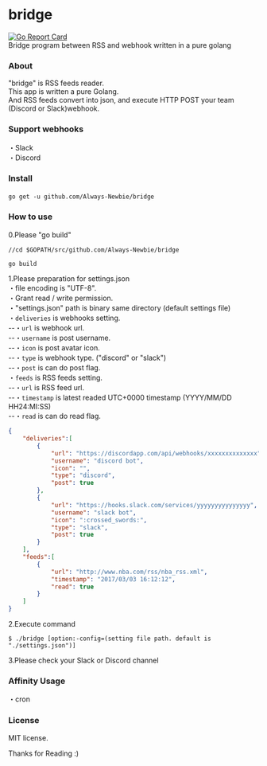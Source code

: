 # bridge
[![Go Report Card](https://goreportcard.com/badge/github.com/Always-Newbie/bridge)](https://goreportcard.com/report/github.com/Always-Newbie/bridge)  
Bridge program between RSS and webhook written in a pure golang

### About

"bridge" is RSS feeds reader.  
This app is written a pure Golang.    
And RSS feeds convert into json, and execute HTTP POST your team (Discord or Slack)webhook.

### Support webhooks

・Slack  
・Discord

### Install  

```
go get -u github.com/Always-Newbie/bridge　　
```

### How to use
0.Please "go build"　　

```
//cd $GOPATH/src/github.com/Always-Newbie/bridge

go build
```

1.Please preparation for settings.json  
・file encoding is "UTF-8".  
・Grant read / write permission.  
・"settings.json" path is binary same directory (default settings file)  
・`deliveries` is webhooks setting.  
  --・`url` is webhook url.  
  --・`username` is post username.  
  --・`icon` is post avatar icon.  
  --・`type` is webhook type. ("discord" or "slack")  
  --・`post` is can do post flag.  
  ・`feeds` is RSS feeds setting.  
  --・`url` is RSS feed url.  
  --・`timestamp` is latest readed UTC+0000 timestamp (YYYY/MM/DD HH24:MI:SS)  
  --・`read` is can do read flag.

```json
{
    "deliveries":[
        {
            "url": "https://discordapp.com/api/webhooks/xxxxxxxxxxxxxx",
            "username": "discord bot",
            "icon": "",
            "type": "discord",
            "post": true
        },
        {
            "url": "https://hooks.slack.com/services/yyyyyyyyyyyyyyy",
            "username": "slack bot",
            "icon": ":crossed_swords:",
            "type": "slack",
            "post": true
        }
    ],
    "feeds":[
        {
            "url": "http://www.nba.com/rss/nba_rss.xml",
            "timestamp": "2017/03/03 16:12:12",
            "read": true
        }
    ]
}
```

2.Execute command
```
$ ./bridge [option:-config=(setting file path. default is "./settings.json")]
```

3.Please check your Slack or Discord channel

### Affinity Usage
・cron  

### License
MIT license.  


Thanks for Reading :)
